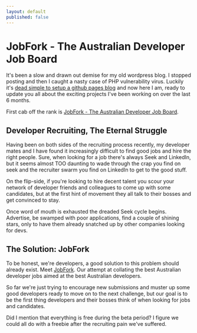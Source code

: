 ```yaml
---
layout: default
published: false
---
```

# JobFork - The Australian Developer Job Board

It's been a slow and drawn out demise for my old wordpress blog. I stopped posting and then I caught a nasty case of PHP vulnerability virus. Luckily it's [dead simple to setup a github pages blog](http://lukencode.com/2012/02/13/using-pretzel-jekyll-to-your-blog-on-github/) and now here I am, ready to update you all about the exciting projects I've been working on over the last 6 months.

First cab off the rank is [JobFork - The Australian Developer Job Board](http://jobfork.com.au).

## Developer Recruiting, The Eternal Struggle ##
Having been on both sides of the recruiting process recently, my developer mates and I have found it increasingly difficult to find good jobs and hire the right people. Sure, when looking for a job there's always Seek and LinkedIn, but it seems almost TOO daunting to wade through the crap you find on seek and the recruiter swarm you find on LinkedIn to get to the good stuff.

On the flip-side, if you're looking to hire decent talent you scour your network of developer friends and colleagues to come up with some candidates, but at the first hint of movement they all talk to their bosses and get convinced to stay. 

Once word of mouth is exhausted the dreaded Seek cycle begins. Advertise, be swamped with poor applications, find a couple of shining stars, only to have them already snatched up by other companies looking for devs.

## The Solution: JobFork ##
To be honest, we're developers, a good solution to this problem should already exist. Meet [JobFork](http://jobfork.com.au). Our attempt at collating the best Australian developer jobs aimed at the best Australian developers.

So far we're just trying to encourage new submissions and muster up some good developers ready to move on to the next challenge, but our goal is to be the first thing developers and their bosses think of when looking for jobs and candidates.

Did I mention that everything is free during the beta period? I figure we could all do with a freebie after the recruiting pain we've suffered.
